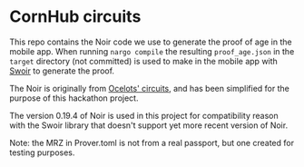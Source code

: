 # CornHub circuits

This repo contains the Noir code we use to generate the proof of age in the mobile app. When running `nargo compile` the resulting `proof_age.json` in the `target` directory (not committed) is used to make in the mobile app with [Swoir](https://github.com/Swoir/Swoir) to generate the proof.

The Noir is originally from [Ocelots' circuits](https://github.com/ocelots-app/passport-verifier), and has been simplified for the purpose of this hackathon project.

The version 0.19.4 of Noir is used in this project for compatibility reason with the Swoir library that doesn't support yet more recent version of Noir.

Note: the MRZ in Prover.toml is not from a real passport, but one created for testing purposes.
